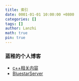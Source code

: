 ```yaml
---
title: 索引
date: 0001-01-01 10:00:00 +0800
categories: []
tags: []
author: Lanzhi
math: true
pin: true
---
```


### 蓝稚的个人博客

- [c++相关内容](https://www.lanzhi.me/categories/cpp/)
- [BluestarServer](https://github.com/BluestarServer)